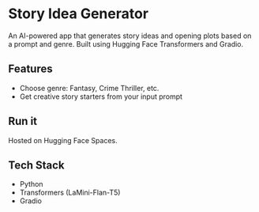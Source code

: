 
# Story Idea Generator 

An AI-powered app that generates story ideas and opening plots based on a prompt and genre. Built using Hugging Face Transformers and Gradio.

## Features
- Choose genre: Fantasy, Crime Thriller, etc.
- Get creative story starters from your input prompt

## Run it
Hosted on Hugging Face Spaces.

## Tech Stack
- Python
- Transformers (LaMini-Flan-T5)
- Gradio

